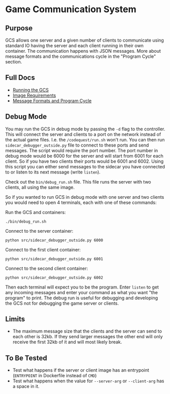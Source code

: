# Game Communication System

## Purpose
GCS allows one server and a given number of clients to communicate using standard IO having the server and each client
running in their own container. The communication happens with JSON messages. More about message formats and the
communications cycle in the "Program Cycle" section.

## Full Docs

- [Running the GCS](docs/running_the_gcs.md)
- [Image Requirements](docs/image_requirements.md)
- [Message Formats and Program Cycle](docs/interface.md)

## Debug Mode

You may run the GCS in debug mode by passing the `-d` flag to the controller. This will connect the server and clients
to a port on the network instead of the actual game files. I.e. the `/codequest/run.sh` won't run. You can then run
`sidecar_debugger_outside.py` file to connect to these ports and send messages. The script would require the port
number. The port number in debug mode would be 6000 for the server and will start from 6001 for each client. So if you
have two clients their ports would be 6001 and 6002. Using this script you can either send messages to the sidecar
you have connected to or listen to its next message (write `listen`).

Check out the `bin/debug_run.sh` file. This file runs the server with two clients, all using the same image.

So if you wanted to run GCS in debug mode with one server and two clients you would need to open 4 terminals, each with
one of these commands:

Run the GCS and containers:
```shell
./bin/debug_run.sh
```

Connect to the server container:
```shell
python src/sidecar_debugger_outside.py 6000
```

Connect to the first client container:
```shell
python src/sidecar_debugger_outside.py 6001
```

Connect to the second client container:
```shell
python src/sidecar_debugger_outside.py 6002
```

Then each terminal will expect you to be the program. Enter `listen` to get any incoming messages and enter your command
as what you want "the program" to print. The debug run is useful for debugging and developing the GCS not for debugging
the game server or clients.

## Limits
- The maximum message size that the clients and the server can send to each other is 32kb. If they send larger messages
the other end will only receive the first 32kb of it and will most likely break.

## To Be Tested
- Test what happens if the server or client image has an entrypoint (`ENTRYPOINT` in Dockerfile instead of `CMD`)
- Test what happens when the value for `--server-arg` or `--client-arg` has a space in it.
